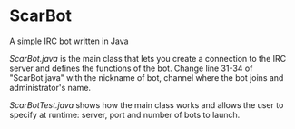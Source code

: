 # ScarBot
A simple IRC bot written in Java

<i>ScarBot.java</i> is the main class that lets you create a connection to the IRC server and defines the functions of the bot.
Change line 31-34 of "ScarBot.java" with the nickname of bot, channel where the bot joins and administrator's name.

<i>ScarBotTest.java</i> shows how the main class works and allows the user to specify at runtime: server, port and number of bots to launch.
